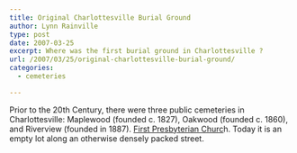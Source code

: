 ```yaml
---
title: Original Charlottesville Burial Ground
author: Lynn Rainville
type: post
date: 2007-03-25
excerpt: Where was the first burial ground in Charlottesville ?
url: /2007/03/25/original-charlottesville-burial-ground/
categories:
  - cemeteries

---
```

Prior to the 20th Century, there were three public cemeteries in Charlottesville: Maplewood (founded c. 1827), Oakwood (founded c. 1860), and Riverview (founded in 1887). [First Presbyterian Churc](http://www.locohistory.org/blog/?attachment_id=86)h. Today it is an empty lot along an otherwise densely packed street.
